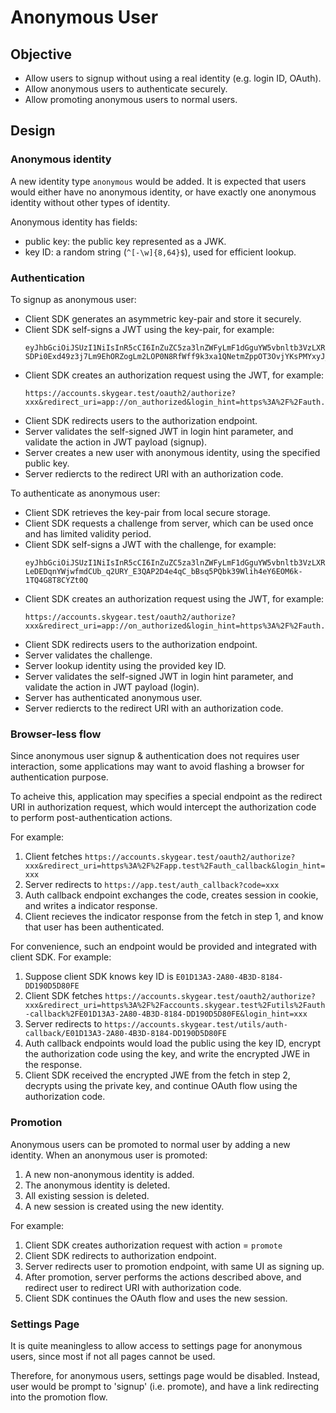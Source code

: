 # Anonymous User

## Objective
- Allow users to signup without using a real identity (e.g. login ID, OAuth).
- Allow anonymous users to authenticate securely.
- Allow promoting anonymous users to normal users.

## Design

### Anonymous identity

A new identity type `anonymous` would be added. It is expected that users would
either have no anonymous identity, or have exactly one anonymous identity
without other types of identity.

Anonymous identity has fields:
- public key: the public key represented as a JWK.
- key ID: a random string (`^[-\w]{8,64}$`), used for efficient lookup.

### Authentication

To signup as anonymous user:
- Client SDK generates an asymmetric key-pair and store it securely.
- Client SDK self-signs a JWT using the key-pair, for example:
    ```
    eyJhbGciOiJSUzI1NiIsInR5cCI6InZuZC5za3lnZWFyLmF1dGguYW5vbnltb3VzLXRva2VuIiwiaWF0IjoxNTg4NjY1MDUzLCJleHAiOjE1ODg2NjUzNTMsImp3ayI6eyJrdHkiOiJSU0EiLCJraWQiOiIzMTUyREM5MC0wM0UzLTRCODYtQTIyNi1BNjFCOUIwNEYyMTIiLCJlIjoiQVFBQiIsInVzZSI6InNpZyIsImFsZyI6IlJTMjU2IiwibiI6Im5pWXp0c0NzT2UyV1BQSmZwWE15NTJqYWhwYzRqZlR2YkU2SnQ3UFd5aTdMUUFqUDd6cnB1MGxHYjNycE01eUNmb21aY2ZwQ2ZJV0dNOHB2QS10OUpRIn19.eyJhY3Rpb24iOiJzaWdudXAifQ.e1K-SDPi0Exd49z3j7Lm9EhORZogLm2LOP0N8RfWff9k3xa1QNetmZppOT3OvjYKsPMYxyJ_XC1GJm68ZjgRDw
    ```
- Client SDK creates an authorization request using the JWT, for example:
    ```
    https://accounts.skygear.test/oauth2/authorize?xxx&redirect_uri=app://on_authorized&login_hint=https%3A%2F%2Fauth.skygear.io%2Flogin_hint%3Ftype%3Danonymous%26jwt%3DeyJhbGciOiJSUzI1Nxxx
    ```
- Client SDK redirects users to the authorization endpoint.
- Server validates the self-signed JWT in login hint parameter, and validate
  the action in JWT payload (signup).
- Server creates a new user with anonymous identity, using the specified
  public key.
- Server rediercts to the redirect URI with an authorization code.

To authenticate as anonymous user:
- Client SDK retrieves the key-pair from local secure storage.
- Client SDK requests a challenge from server, which can be used once and has
  limited validity period.
- Client SDK self-signs a JWT with the challenge, for example:
    ```
    eyJhbGciOiJSUzI1NiIsInR5cCI6InZuZC5za3lnZWFyLmF1dGguYW5vbnltb3VzLXRva2VuIiwiaWF0IjoxNTg4NjY1MDUzLCJleHAiOjE1ODg2NjUzNTMsImtpZCI6IjMxNTJEQzkwLTAzRTMtNEI4Ni1BMjI2LUE2MUI5QjA0RjIxMiJ9.eyJjaGFsbGVuZ2UiOiJiRlpPNGxPY0kvRHpuS2xPUU1zNXkrbnl6dCs3R1B1dyIsImFjdGlvbiI6ImxvZ2luIn0.gJfOJ6IPy-LeDEDqnYWjwfmdCUb_q2URY_E3QAP2D4e4qC_bBsq5PQbk39Wlih4eY6EOM6k-1TQ4G8T8CYZt0Q
    ```
- Client SDK creates an authorization request using the JWT, for example:
    ```
    https://accounts.skygear.test/oauth2/authorize?xxx&redirect_uri=app://on_authorized&login_hint=https%3A%2F%2Fauth.skygear.io%2Flogin_hint%3Ftype%3Danonymous%26jwt%3DeyJhbGciOiJSUzI1Nxxx
    ```
- Client SDK redirects users to the authorization endpoint.
- Server validates the challenge.
- Server lookup identity using the provided key ID.
- Server validates the self-signed JWT in login hint parameter, and validate
  the action in JWT payload (login).
- Server has authenticated anonymous user.
- Server rediercts to the redirect URI with an authorization code.

### Browser-less flow

Since anonymous user signup & authentication does not requires user
interaction, some applications may want to avoid flashing a browser for
authentication purpose.

To acheive this, application may specifies a special endpoint as the redirect
URI in authorization request, which would intercept the authorization code to
perform post-authentication actions.

For example:
1. Client fetches `https://accounts.skygear.test/oauth2/authorize?xxx&redirect_uri=https%3A%2F%2Fapp.test%2Fauth_callback&login_hint=xxx`
2. Server redirects to `https://app.test/auth_callback?code=xxx`
3. Auth callback endpoint exchanges the code, creates session in cookie, and
   writes a indicator response.
4. Client recieves the indicator response from the fetch in step 1, and
   know that user has been authenticated.

For convenience, such an endpoint would be provided and integrated with client
SDK. For example:
1. Suppose client SDK knows key ID is `E01D13A3-2A80-4B3D-8184-DD190D5D80FE`
2. Client SDK fetches `https://accounts.skygear.test/oauth2/authorize?xxx&redirect_uri=https%3A%2F%2Faccounts.skygear.test%2Futils%2Fauth-callback%2FE01D13A3-2A80-4B3D-8184-DD190D5D80FE&login_hint=xxx`
3. Server redirects to `https://accounts.skygear.test/utils/auth-callback/E01D13A3-2A80-4B3D-8184-DD190D5D80FE`
4. Auth callback endpoints would load the public using the key ID, encrypt the
   authorization code using the key, and write the encrypted JWE in the
   response.
5. Client SDK received the encrypted JWE from the fetch in step 2, decrypts
   using the private key, and continue OAuth flow using the authorization code.

### Promotion

Anonymous users can be promoted to normal user by adding a new identity. When
an anonymous user is promoted:
1. A new non-anonymous identity is added.
2. The anonymous identity is deleted.
3. All existing session is deleted.
4. A new session is created using the new identity.

For example:
1. Client SDK creates authorization request with action = `promote`
2. Client SDK redirects to authorization endpoint.
3. Server redirects user to promotion endpoint, with same UI as signing up.
4. After promotion, server performs the actions described above, and redirect
   user to redirect URI with authorization code.
5. Client SDK continues the OAuth flow and uses the new session.

### Settings Page

It is quite meaningless to allow access to settings page for anonymous users,
since most if not all pages cannot be used.

Therefore, for anonymous users, settings page would be disabled. Instead, user
would be prompt to 'signup' (i.e. promote), and have a link redirecting into
the promotion flow.
